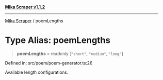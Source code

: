 [**Mika Scraper v1.1.2**](../README.md)

***

[Mika Scraper](../README.md) / poemLengths

# Type Alias: poemLengths

> **poemLengths** = readonly \[`"short"`, `"medium"`, `"long"`\]

Defined in: src/poem/poem-generator.ts:26

Available length configurations.
